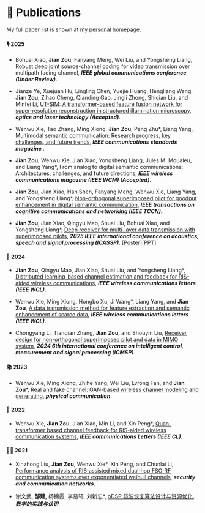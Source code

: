 # 📝 Publications 

My full paper list is shown at [my personal homepage](https://zoujian310.github.io/).
#### 🎙 2025
 
 - Bohuai Xiao,  **Jian Zou**, Fanyang Meng, Wei Liu, and Yongsheng Liang, Robust deep joint source-channel coding for video transmission over multipath fading channel, **<i>IEEE global communications conference (Under Review)</i>**.

 - Jianze Ye, Xuejuan Hu, Lingling Chen, Yuejie Huang, Hengliang Wang, **Jian Zou**, Zihao Cheng, Qianding Gao, Jingli Zhong, Shiqian Liu, and Minfei Li, [UT-SIM: A transformer-based feature fusion network for super-resolution reconstruction in structured illumination
microscopy](https://www.sciencedirect.com/science/article/pii/S0030399225011429?dgcid=coauthor), **<i>optics and laser technology (Accepted)</i>**.

 - Wenwu Xie, Tao Zhang, Ming Xiong, **Jian Zou**, Peng Zhu*, Liang Yang, [Multimodal semantic communication: Research progress, key challenges, and future trends](https://ieeexplore.ieee.org/document/11036084), **<i>IEEE communications standards magazine </i>**.

 - **Jian Zou**, Wenwu Xie, Jian Xiao, Yongsheng Liang, Jules M. Moualeu, and Liang Yang*, From analog to digital semantic communications: Architectures, challenges, and future directions, **<i>IEEE wireless communications magazine (IEEE WCM) (Accepted)</i>**. 

 - **Jian Zou**, Jian Xiao, Han Shen, Fanyang Meng, Wenwu Xie, Liang Yang, and Yongsheng Liang*, [Non-orthogonal superimposed pilot for goodput enhancement in digital semantic communication](https://ieeexplore.ieee.org/document/11015528), **<i>IEEE transactions on cognitive communications and networking (IEEE TCCN)</i>**. 

 - **Jian Zou**, Jian Xiao, Qingyu Mao, Shuai Liu, Bohuai Xiao, and Yongsheng Liang*, [Deep receiver for multi-layer data transmission with superimposed pilots](https://ieeexplore.ieee.org/document/10890516), **<i>2025 IEEE international conference on acoustics, speech and signal processing (ICASSP)</i>**. [<a target="_blank" href="./images/ICASSP 2025-Poster - New.pdf" >Poster</a>][<a target="_blank" href="./images/ICASSP 2025 - ppt.pdf" >PPT</a>]

#### 👄 2024
 - **Jian Zou**, Qingyu Mao, Jian Xiao, Shuai Liu, and Yongsheng Liang*, [Distributed learning-based channel estimation and feedback for RIS-aided wireless communications](https://doi.org/10.1109/LWC.2024.3509612), **<i>IEEE wireless communications letters (IEEE WCL)</i>**.

- Wenwu Xie, Ming Xiong, Hongbo Xu, Ji Wang*, Liang Yang, and **Jian Zou**, [A data transmission method for feature extraction and semantic enhancement of scarce data](https://doi.org/10.1109/LWC.2024.3510722), **<i>IEEE wireless communications letters (IEEE WCL)</i>**.

- Chongyang Li, Tianqian Zhang, **Jian Zou**, and Shouyin Liu, [Receiver design for non-orthogonal superimposed pilot and data in MIMO system](https://ieeexplore.ieee.org/document/10866926), **<i>2024 6th international conference on intelligent control, measurement and signal processing (ICMSP)</i>**.
 
#### 📚 2023
- Wenwu Xie, Ming Xiong, Zhihe Yang, Wei Liu, Lvrong Fan, and **Jian Zou***, [Real and fake channel: GAN-based wireless channel modeling and generating](https://www.sciencedirect.com/science/article/abs/pii/S1874490723002173), **<i>physical communication</i>**.

#### 🎼 2022
- Wenwu Xie, **Jian Zou**, Jian Xiao, Min Li, and Xin Peng*, [Quan-transformer based channel feedback for RIS-aided wireless communication systems](https://ieeexplore.ieee.org/document/9856664), **<i>IEEE communications Letters (IEEE CL)</i>**.

#### 🧑‍🎨 2021
- Xinzhong Liu, **Jian Zou**, Wenwu Xie*, Xin Peng, and Chunlai Li, [Performance analysis of RIS‐assisted mixed dual‐hop FSO‐RF communication systems over exponentiated weibull channels](https://doi.org/10.1155/2021/9273373), **<i>security and communication networks</i>**.

- 谢文武, **邹建**, 杨锦霞, 李易轩, 刘新忠*, [oDSP 载波恢复算法设计与资源优化](https://kns.cnki.net/kcms2/article/abstract?v=Zb3wS6iuiaPACJLx-IaQqAw0aKwBzXNK442NSwyunz7BLJ3ZHnazgq8I2a3Ndqprmx4izvOyY3I3r4W2q5WdwieNaems-ZjaO-pKirgt6J2gtrta-mt_inbIdec5VS3pk3tFLp71ZaYuo40uCb3shb4pdF0qpa2ll0ziGDFqPwpKnKpBGeESag==&uniplatform=NZKPT&language=CHS), **<i>数学的实践与认识</i>**.
